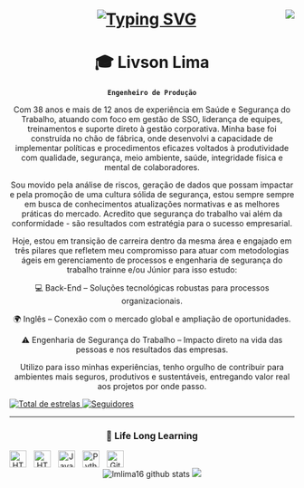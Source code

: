 <center>
<img align="right" src="https://visitor-badge.laobi.icu/badge?page_id=lmlima16/lmlima16"> <center>

<Justificar>
<h1 align="center">
 <a href="https://git.io/typing-svg"><img src="https://readme-typing-svg.herokuapp.com?font=Fira+Code&pause=1000&width=435&lines=Ol%C3%A1+Seja+Bem+Vindo(a)!%F0%9F%91%8B;%C3%89+um+Prazer+em+Conhecer+Voc%C3%AA!%F0%9F%A4%9D" alt="Typing SVG" /></a>
</h1>


# 🎓 Livson Lima

**`Engenheiro de Produção`**

<article>
<p> Com 38 anos e mais de 12 anos de experiência em Saúde e Segurança do Trabalho, atuando com foco em gestão de SSO, liderança de equipes, treinamentos e suporte direto à gestão corporativa. Minha base foi construída no chão de fábrica, onde desenvolvi a capacidade de implementar políticas e procedimentos eficazes voltados à produtividade com qualidade, segurança, meio ambiente, saúde, integridade física e mental de colaboradores.

Sou movido pela análise de riscos, geração de dados que possam impactar e pela promoção de uma cultura sólida de segurança, estou sempre sempre em busca de conhecimentos atualizações normativas e as melhores práticas do mercado. Acredito que segurança do trabalho vai além da conformidade - são resultados com estratégia para o sucesso empresarial.

Hoje, estou em transição de carreira dentro da mesma área e engajado em três pilares que refletem meu compromisso para atuar com metodologias ágeis em gerenciamento de processos e engenharia de segurança do trabalho trainne e/ou Júnior para isso estudo:

💻 Back-End – Soluções tecnológicas robustas para processos organizacionais.

🌍 Inglês – Conexão com o mercado global e ampliação de oportunidades.

⚠️ Engenharia de Segurança do Trabalho – Impacto direto na vida das pessoas e nos resultados das empresas.

Utilizo para isso minhas experiências, tenho orgulho de contribuir para ambientes mais seguros, produtivos e sustentáveis, entregando valor real aos projetos por onde passo. </p>
<article>

<p align="left">
    <a href="https://github.com/lmlima16?tab=repositories&sort=stargazers">
        <img 
            alt="Total de estrelas" 
            title="Total de estrelas GitHub" 
            src="https://custom-icon-badges.demolab.com/github/stars/lmlima16?color=55960c&style=for-the-badge&labelColor=488207&logo=star&label=estrelas"
        />
    </a>
    <a href="https://github.com/lmlima16?tab=followers">
        <img 
            alt="Seguidores" 
            title="Me siga no GitHub" 
            src="https://custom-icon-badges.demolab.com/github/followers/lmlima16?color=236ad3&labelColor=1155ba&style=for-the-badge&logo=github&label=Seguidores&logoColor=white"
        />
    </a>
</p>

---

### 🤖 Life Long Learning

<img 
    align="left" 
    alt="HTML"
    title="HTML" 
    width="30px" 
    style="padding-right: 10px;" 
    src="https://cdn.jsdelivr.net/gh/devicons/devicon@latest/icons/vscode/vscode-original-wordmark.svg" 
/>

<img 
    align="left" 
    alt="HTML"
    title="HTML" 
    width="30px" 
    style="padding-right: 10px;" 
    src="https://cdn.jsdelivr.net/gh/devicons/devicon@latest/icons/java/java-plain-wordmark.svg"
/>

<img 
    align="left" 
    alt="JavaScript" 
    title="JavaScript"
    width="30px" 
    style="padding-right: 10px;" 
    src="https://cdn.jsdelivr.net/gh/devicons/devicon@latest/icons/javascript/javascript-original.svg" 
/>

<img 
    align="left" 
    alt="Python" 
    title="Python"
    width="30px" 
    style="padding-right: 10px;" 
    src="https://cdn.jsdelivr.net/gh/devicons/devicon@latest/icons/python/python-original.svg" 
/>

<img 
    align="left" 
    alt="Git" 
    title="Git"
    width="30px" 
    style="padding-right: 10px;" 
    src="https://cdn.jsdelivr.net/gh/devicons/devicon@latest/icons/git/git-original.svg" 
/>  <br/>
 
 <div class="wrap">
  <img align="href="https://github.com/lmlima16/github-readme-stats"
  /><img align="align" src="https://github-readme-stats.vercel.app/api?username=lmlima16&show_icons=true&include_all_commits=true&theme=buefy&hide_border=true" alt="lmlima16 github stats" /></a> 
   <a href="https://github.com/lmlima16/github-readme-stats" <div class="wrap" ><img align="align" src="https://github-readme-stats.vercel.app/api/top-langs/?username=lmlima16&layout=compact&theme=buefy&hide_border=true" /></a>  
  </div>
 
<!--
**lmlima16/lmlima16** is a ✨ _special_ ✨ repository because its `README.md` (this file) appears on your GitHub profile.

Here are some ideas to get you started:

- 🔭 I’m currently working on ...
- 🌱 I’m currently learning ...
- 👯 I’m looking to collaborate on ...
- 🤔 I’m looking for help with ...
- 💬 Ask me about ...
- 📫 How to reach me: ...
- 😄 Pronouns: ...
- ⚡ Fun fact: ...
-->
